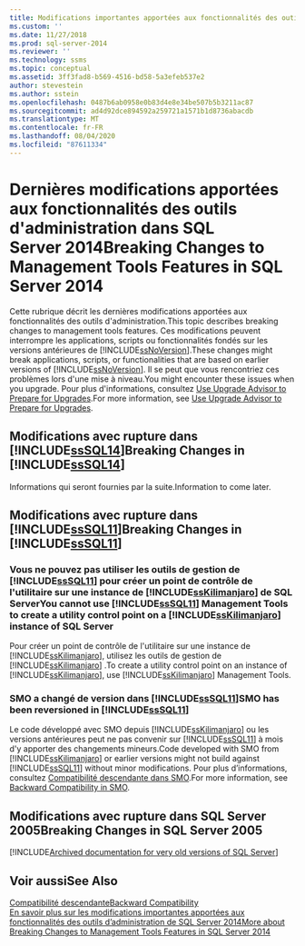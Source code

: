 ```yaml
---
title: Modifications importantes apportées aux fonctionnalités des outils d’administration de SQL Server 2014 | Microsoft Docs
ms.custom: ''
ms.date: 11/27/2018
ms.prod: sql-server-2014
ms.reviewer: ''
ms.technology: ssms
ms.topic: conceptual
ms.assetid: 3ff3fad8-b569-4516-bd58-5a3efeb537e2
author: stevestein
ms.author: sstein
ms.openlocfilehash: 0487b6ab0958e0b83d4e8e34be507b5b3211ac87
ms.sourcegitcommit: ad4d92dce894592a259721a1571b1d8736abacdb
ms.translationtype: MT
ms.contentlocale: fr-FR
ms.lasthandoff: 08/04/2020
ms.locfileid: "87611334"
---
```

# <a name="breaking-changes-to-management-tools-features-in-sql-server-2014"></a><span data-ttu-id="d5f9f-102">Dernières modifications apportées aux fonctionnalités des outils d'administration dans SQL Server 2014</span><span class="sxs-lookup"><span data-stu-id="d5f9f-102">Breaking Changes to Management Tools Features in SQL Server 2014</span></span>
  <span data-ttu-id="d5f9f-103">Cette rubrique décrit les dernières modifications apportées aux fonctionnalités des outils d'administration.</span><span class="sxs-lookup"><span data-stu-id="d5f9f-103">This topic describes breaking changes to management tools features.</span></span> <span data-ttu-id="d5f9f-104">Ces modifications peuvent interrompre les applications, scripts ou fonctionnalités fondés sur les versions antérieures de [!INCLUDE[ssNoVersion](../includes/ssnoversion-md.md)].</span><span class="sxs-lookup"><span data-stu-id="d5f9f-104">These changes might break applications, scripts, or functionalities that are based on earlier versions of [!INCLUDE[ssNoVersion](../includes/ssnoversion-md.md)].</span></span> <span data-ttu-id="d5f9f-105">Il se peut que vous rencontriez ces problèmes lors d'une mise à niveau.</span><span class="sxs-lookup"><span data-stu-id="d5f9f-105">You might encounter these issues when you upgrade.</span></span> <span data-ttu-id="d5f9f-106">Pour plus d'informations, consultez [Use Upgrade Advisor to Prepare for Upgrades](../../2014/sql-server/install/use-upgrade-advisor-to-prepare-for-upgrades.md).</span><span class="sxs-lookup"><span data-stu-id="d5f9f-106">For more information, see [Use Upgrade Advisor to Prepare for Upgrades](../../2014/sql-server/install/use-upgrade-advisor-to-prepare-for-upgrades.md).</span></span>  
  
## <a name="breaking-changes-in-sssql14"></a><span data-ttu-id="d5f9f-107">Modifications avec rupture dans [!INCLUDE[ssSQL14](../includes/sssql14-md.md)]</span><span class="sxs-lookup"><span data-stu-id="d5f9f-107">Breaking Changes in [!INCLUDE[ssSQL14](../includes/sssql14-md.md)]</span></span>  
 <span data-ttu-id="d5f9f-108">Informations qui seront fournies par la suite.</span><span class="sxs-lookup"><span data-stu-id="d5f9f-108">Information to come later.</span></span>  
  
## <a name="breaking-changes-in-sssql11"></a><span data-ttu-id="d5f9f-109">Modifications avec rupture dans [!INCLUDE[ssSQL11](../includes/sssql11-md.md)]</span><span class="sxs-lookup"><span data-stu-id="d5f9f-109">Breaking Changes in [!INCLUDE[ssSQL11](../includes/sssql11-md.md)]</span></span>  
  
### <a name="you-cannot-use-sssql11-management-tools-to-create-a-utility-control-point-on-a-sskilimanjaro-instance-of-sql-server"></a><span data-ttu-id="d5f9f-110">Vous ne pouvez pas utiliser les outils de gestion de [!INCLUDE[ssSQL11](../includes/sssql11-md.md)] pour créer un point de contrôle de l'utilitaire sur une instance de [!INCLUDE[ssKilimanjaro](../includes/sskilimanjaro-md.md)] de SQL Server</span><span class="sxs-lookup"><span data-stu-id="d5f9f-110">You cannot use [!INCLUDE[ssSQL11](../includes/sssql11-md.md)] Management Tools to create a utility control point on a [!INCLUDE[ssKilimanjaro](../includes/sskilimanjaro-md.md)] instance of SQL Server</span></span>  
 <span data-ttu-id="d5f9f-111">Pour créer un point de contrôle de l'utilitaire sur une instance de [!INCLUDE[ssKilimanjaro](../includes/sskilimanjaro-md.md)], utilisez les outils de gestion de [!INCLUDE[ssKilimanjaro](../includes/sskilimanjaro-md.md)] .</span><span class="sxs-lookup"><span data-stu-id="d5f9f-111">To create a utility control point on an instance of [!INCLUDE[ssKilimanjaro](../includes/sskilimanjaro-md.md)], use [!INCLUDE[ssKilimanjaro](../includes/sskilimanjaro-md.md)] Management Tools.</span></span>  
  
### <a name="smo-has-been-reversioned-in-sssql11"></a><span data-ttu-id="d5f9f-112">SMO a changé de version dans [!INCLUDE[ssSQL11](../includes/sssql11-md.md)]</span><span class="sxs-lookup"><span data-stu-id="d5f9f-112">SMO has been reversioned in [!INCLUDE[ssSQL11](../includes/sssql11-md.md)]</span></span>  
 <span data-ttu-id="d5f9f-113">Le code développé avec SMO depuis [!INCLUDE[ssKilimanjaro](../includes/sskilimanjaro-md.md)] ou les versions antérieures peut ne pas convenir sur [!INCLUDE[ssSQL11](../includes/sssql11-md.md)] à mois d'y apporter des changements mineurs.</span><span class="sxs-lookup"><span data-stu-id="d5f9f-113">Code developed with SMO from [!INCLUDE[ssKilimanjaro](../includes/sskilimanjaro-md.md)] or earlier versions might not build against [!INCLUDE[ssSQL11](../includes/sssql11-md.md)] without minor modifications.</span></span> <span data-ttu-id="d5f9f-114">Pour plus d’informations, consultez [Compatibilité descendante dans SMO](../relational-databases/server-management-objects-smo/backward-compatibility-in-smo.md).</span><span class="sxs-lookup"><span data-stu-id="d5f9f-114">For more information, see [Backward Compatibility in SMO](../relational-databases/server-management-objects-smo/backward-compatibility-in-smo.md).</span></span>  

## <a name="breaking-changes-in-sql-server-2005"></a><a name="previous-versions"></a><span data-ttu-id="d5f9f-115">Modifications avec rupture dans SQL Server 2005</span><span class="sxs-lookup"><span data-stu-id="d5f9f-115">Breaking Changes in SQL Server 2005</span></span>  

[!INCLUDE[Archived documentation for very old versions of SQL Server](../includes/paragraph-content/previous-versions-archive-documentation-sql-server.md)]

## <a name="see-also"></a><span data-ttu-id="d5f9f-116">Voir aussi</span><span class="sxs-lookup"><span data-stu-id="d5f9f-116">See Also</span></span>  
 [<span data-ttu-id="d5f9f-117">Compatibilité descendante</span><span class="sxs-lookup"><span data-stu-id="d5f9f-117">Backward Compatibility</span></span>](../../2014/getting-started/backward-compatibility.md)  
 [<span data-ttu-id="d5f9f-118">En savoir plus sur les modifications importantes apportées aux fonctionnalités des outils d’administration de SQL Server 2014</span><span class="sxs-lookup"><span data-stu-id="d5f9f-118">More about Breaking Changes to Management Tools Features in SQL Server 2014</span></span>](breaking-changes-to-database-engine-features-in-sql-server-2016.md?view=sql-server-2014)  
  
  
